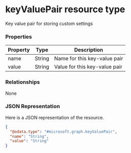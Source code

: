 ﻿# keyValuePair resource type

Key value pair for storing custom settings
### Properties
|Property|Type|Description|
|---|---|---|
|name|String|Name for this key-value pair|
|value|String|Value for this key-value pair|

### Relationships
None
### JSON Representation
Here is a JSON representation of the resource.
<!-- {
  "blockType": "resource",
  "keyProperty": "id",
  "@odata.type": "microsoft.graph.keyValuePair"
}
-->
```json
{
  "@odata.type": "#microsoft.graph.keyValuePair",
  "name": "String",
  "value": "String"
}
```



